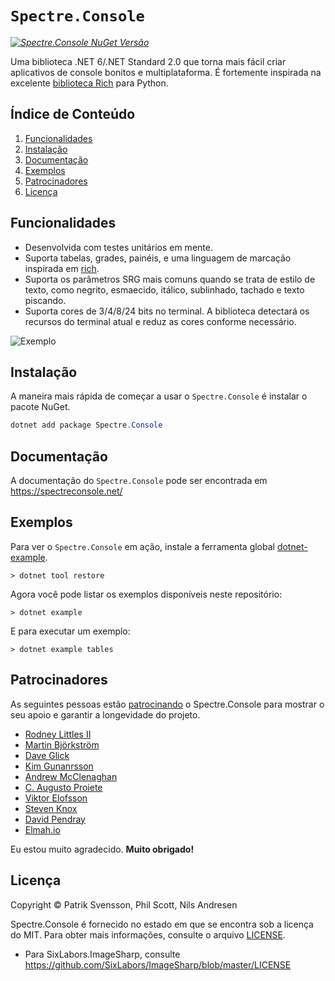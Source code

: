 # `Spectre.Console`

_[![Spectre.Console NuGet Versão](https://img.shields.io/nuget/v/spectre.console.svg?style=flat&label=NuGet%3A%20Spectre.Console)](https://www.nuget.org/packages/spectre.console)_

Uma biblioteca .NET 6/.NET Standard 2.0 que torna mais fácil criar aplicativos de console bonitos e multiplataforma. 
É fortemente inspirada na excelente [biblioteca Rich](https://github.com/willmcgugan/rich) 
para Python.

## Índice de Conteúdo

1. [Funcionalidades](#funcionalidades)
2. [Instalação](#instalação)
3. [Documentação](#documentação)
4. [Exemplos](#exemplos)
5. [Patrocinadores](#patrocinadores)
5. [Licença](#licença)

## Funcionalidades

* Desenvolvida com testes unitários em mente.
* Suporta tabelas, grades, painéis, e uma linguagem de marcação inspirada em [rich](https://github.com/willmcgugan/rich).
* Suporta os parâmetros SRG mais comuns quando se trata de estilo de texto, 
  como negrito, esmaecido, itálico, sublinhado, tachado 
  e texto piscando.
* Suporta cores de 3/4/8/24 bits no terminal.
  A biblioteca detectará os recursos do terminal atual 
  e reduz as cores conforme necessário.

![Exemplo](docs/input/assets/images/example.png)

## Instalação

A maneira mais rápida de começar a usar o `Spectre.Console` é instalar o pacote NuGet.

```csharp
dotnet add package Spectre.Console
```

## Documentação

A documentação do `Spectre.Console` pode ser encontrada em 
https://spectreconsole.net/

## Exemplos

Para ver o `Spectre.Console` em ação, instale a ferramenta global 
[dotnet-example](https://github.com/patriksvensson/dotnet-example).

```
> dotnet tool restore
```

Agora você pode listar os exemplos disponíveis neste repositório:

```
> dotnet example
```

E para executar um exemplo:

```
> dotnet example tables
```

## Patrocinadores

As seguintes pessoas estão [patrocinando](https://github.com/sponsors/patriksvensson)
o Spectre.Console para mostrar o seu apoio e garantir a longevidade do projeto.

* [Rodney Littles II](https://github.com/RLittlesII)
* [Martin Björkström](https://github.com/bjorkstromm)
* [Dave Glick](https://github.com/daveaglick)
* [Kim Gunanrsson](https://github.com/kimgunnarsson)
* [Andrew McClenaghan](https://github.com/andymac4182)
* [C. Augusto Proiete](https://github.com/augustoproiete)
* [Viktor Elofsson](https://github.com/vktr)
* [Steven Knox](https://github.com/stevenknox)
* [David Pendray](https://github.com/dpen2000)
* [Elmah.io](https://github.com/elmahio)

Eu estou muito agradecido. 
**Muito obrigado!**

## Licença

Copyright © Patrik Svensson, Phil Scott, Nils Andresen

Spectre.Console é fornecido no estado em que se encontra sob a licença do MIT. Para obter mais informações, consulte o arquivo [LICENSE](LICENSE.md).

* Para SixLabors.ImageSharp, consulte https://github.com/SixLabors/ImageSharp/blob/master/LICENSE
